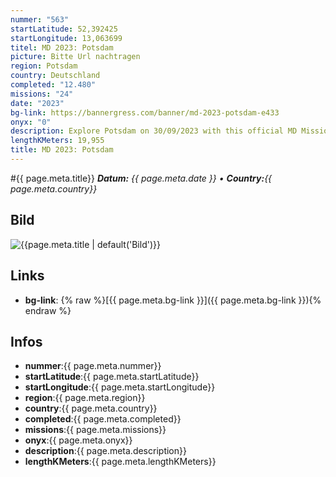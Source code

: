 ```yaml
---
nummer: "563"
startLatitude: 52,392425
startLongitude: 13,063699
titel: MD 2023: Potsdam
picture: Bitte Url nachtragen
region: Potsdam
country: Deutschland
completed: "12.480"
missions: "24"
date: "2023"
bg-link: https://bannergress.com/banner/md-2023-potsdam-e433
onyx: "0"
description: Explore Potsdam on 30/09/2023 with this official MD Missions
lengthKMeters: 19,955
title: MD 2023: Potsdam
---
```


#{{ page.meta.title}}
_**Datum:** {{ page.meta.date }} • **Country:**{{ page.meta.country}}_

## Bild
![{{page.meta.title | default('Bild')}}]({{page.meta.picture}})

## Links
- **bg-link**: {% raw %}[{{ page.meta.bg-link }}]({{ page.meta.bg-link }}){% endraw %}

## Infos
- **nummer**:{{ page.meta.nummer}}
- **startLatitude**:{{ page.meta.startLatitude}}
- **startLongitude**:{{ page.meta.startLongitude}}
- **region**:{{ page.meta.region}}
- **country**:{{ page.meta.country}}
- **completed**:{{ page.meta.completed}}
- **missions**:{{ page.meta.missions}}
- **onyx**:{{ page.meta.onyx}}
- **description**:{{ page.meta.description}}
- **lengthKMeters**:{{ page.meta.lengthKMeters}}

